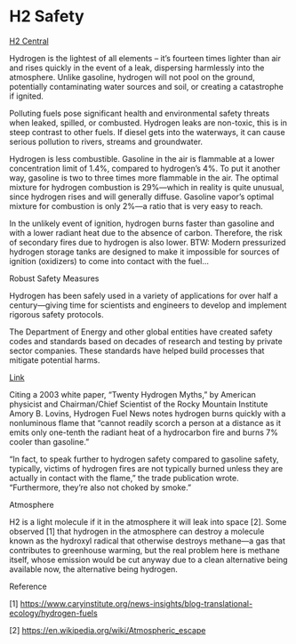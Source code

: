 # H2 Safety

[H2 Central](https://hydrogen-central.com/why-hydrogen-safer-you-might-think-bayotech/)

Hydrogen is the lightest of all elements – it’s fourteen times lighter
than air and rises quickly in the event of a leak, dispersing
harmlessly into the atmosphere. Unlike gasoline, hydrogen will not
pool on the ground, potentially contaminating water sources and soil,
or creating a catastrophe if ignited.

Polluting fuels pose significant health and environmental safety threats
when leaked, spilled, or combusted. Hydrogen leaks are non-toxic, this
is in steep contrast to other fuels. If diesel gets into the
waterways, it can cause serious pollution to rivers, streams and
groundwater.

Hydrogen is less combustible. Gasoline in the air is flammable at a
lower concentration limit of 1.4%, compared to hydrogen’s 4%. To put
it another way, gasoline is two to three times more flammable in the
air. The optimal mixture for hydrogen combustion is 29%—which in
reality is quite unusual, since hydrogen rises and will generally
diffuse. Gasoline vapor’s optimal mixture for combustion is only 2%—a
ratio that is very easy to reach.

 In the unlikely event of ignition, hydrogen burns faster than
gasoline and with a lower radiant heat due to the absence of
carbon. Therefore, the risk of secondary fires due to hydrogen is also
lower. BTW: Modern pressurized hydrogen storage tanks are designed to
make it impossible for sources of ignition (oxidizers) to come into
contact with the fuel...

Robust Safety Measures

Hydrogen has been safely used in a variety of applications for over
half a century—giving time for scientists and engineers to develop and
implement rigorous safety protocols.  

The Department of Energy and other global entities have created safety
codes and standards based on decades of research and testing by
private sector companies. These standards have helped build processes
that mitigate potential harms.

[Link](https://www.repairerdrivennews.com/2023/02/14/semi-truck-carrying-hydrogen-explodes-fuel-type-still-touted-as-safer-than-gasoline/)

Citing a 2003 white paper, “Twenty Hydrogen Myths,” by American
physicist and Chairman/Chief Scientist of the Rocky Mountain Institute
Amory B. Lovins, Hydrogen Fuel News notes hydrogen burns quickly with
a nonluminous flame that “cannot readily scorch a person at a distance
as it emits only one-tenth the radiant heat of a hydrocarbon fire and
burns 7% cooler than gasoline.”

“In fact, to speak further to hydrogen safety compared to gasoline
safety, typically, victims of hydrogen fires are not typically burned
unless they are actually in contact with the flame,” the trade
publication wrote. “Furthermore, they’re also not choked by smoke.”

<a name='atmo'/>

Atmosphere

H2 is a light molecule if it in the atmosphere it will leak into space
[2]. Some observed [1] that hydrogen in the atmosphere can destroy a
molecule known as the hydroxyl radical that otherwise destroys
methane—a gas that contributes to greenhouse warming, but the real
problem here is methane itself, whose emission would be cut anyway due
to a clean alternative being available now, the alternative being
hydrogen.

Reference

[1] https://www.caryinstitute.org/news-insights/blog-translational-ecology/hydrogen-fuels

[2] https://en.wikipedia.org/wiki/Atmospheric_escape





